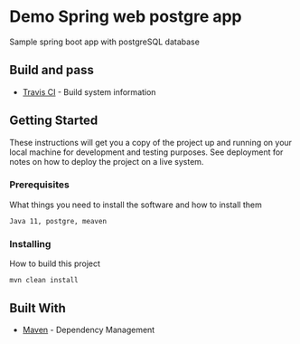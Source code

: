 # Demo Spring web postgre app

Sample spring boot app with postgreSQL database

## Build and pass

* [Travis CI](https://travis-ci.com/tomasmilo91/demo-spring-web-postgre) - Build system information

## Getting Started

These instructions will get you a copy of the project up and running on your local machine for development and testing purposes. See deployment for notes on how to deploy the project on a live system.

### Prerequisites
What things you need to install the software and how to install them

```
Java 11, postgre, meaven
```

### Installing

How to build this project

```
mvn clean install
```

## Built With

* [Maven](https://maven.apache.org/) - Dependency Management
